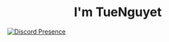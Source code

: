 <h1 align="center">I'm TueNguyet</h1>

[![Discord Presence](https://lanyard-profile-readme.vercel.app/api/565066860182241280?theme=dark&bg=ff8000&animated=true&hideDiscrim=true&borderRadius=30px)](https://discord.com/users/565066860182241280)
